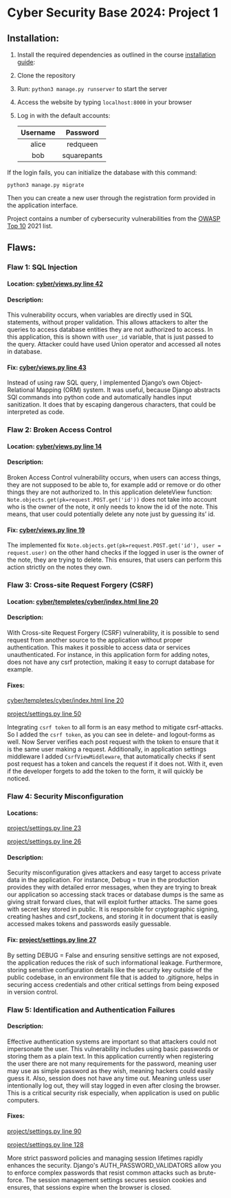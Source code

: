 
# Cyber Security Base 2024: Project 1


## Installation: 
1.	Install the required dependencies as outlined in the course [installation guide](https://cybersecuritybase.mooc.fi/installation-guide): 
2.	Clone the repository

3.	Run: `python3 manage.py runserver` to start the server 

4.	Access the website by typing `localhost:8000` in your browser

5.	Log in with the default accounts:


    | Username | Password |    
    |:--------:|:--------:|
    | alice    | redqueen |
    | bob    | squarepants |




If the login fails, you can initialize the database with this command:

```
python3 manage.py migrate
```

Then you can create a new user through the registration form provided in the application interface.



Project contains a number of cybersecurity vulnerabilities from the [OWASP Top 10](https://owasp.org/www-project-top-ten/ ) 2021 list. 



## Flaws:


### Flaw 1: SQL Injection

#### Location: [cyber/views.py line 42](https://github.com/linaova/cyberproject/blob/474eb190fce1b5394946d40ffe7bf14db081ea35/cyber/views.py#L42)




#### Description: 
This vulnerability occurs, when variables are directly used in SQL statements, without proper validation. This allows attackers to alter the queries to access database entities they are not authorized to access. In this application, this is shown with `user_id` variable, that is just passed to the query. Attacker could have used Union operator and accessed all notes in database.

#### Fix: [cyber/views.py line 43](https://github.com/linaova/cyberproject/blob/474eb190fce1b5394946d40ffe7bf14db081ea35/cyber/views.py#L43)



Instead of using raw SQL query, I implemented Django’s own Object-Relational Mapping (ORM) system. It was useful, because Django abstracts SQl commands into python code and automatically handles input sanitization. It does that by escaping dangerous characters, that could be interpreted as code.



### Flaw 2: Broken Access Control

#### Location: [cyber/views.py line 14](https://github.com/linaova/cyberproject/blob/9689c8553839cab16a3453d8fdb12b1e9a50b183/cyber/views.py#L14 )


#### Description:
Broken Access Control vulnerability occurs, when users can access things, they are not supposed to be able to, for example add or remove or do other things they are not authorized to. In this application deleteView function: 
`Note.objects.get(pk=request.POST.get('id'))` does not take into account who is the owner of the note, it only needs to know the id of the note. This means, that user could potentially delete any note just by guessing its’ id. 

#### Fix: [cyber/views.py line 19](https://github.com/linaova/cyberproject/blob/9689c8553839cab16a3453d8fdb12b1e9a50b183/cyber/views.py#L19)


The implemented fix `Note.objects.get(pk=request.POST.get('id'), user = request.user)` on the other hand checks if the logged in user is the owner of the note, they are trying to delete. This ensures, that users can perform this action strictly on the notes they own. 



### Flaw 3: Cross-site Request Forgery (CSRF)

#### Location: [cyber/templetes/cyber/index.html line 20](https://github.com/linaova/cyberproject/blob/9689c8553839cab16a3453d8fdb12b1e9a50b183/cyber/templates/cyber/index.html#L20)


#### Description: 
With Cross-site Request Forgery (CSRF) vulnerability, it is possible to send request from another source to the application without proper authentication. This makes it possible to access data or services unauthenticated. For instance, in this application form for adding notes, does not have any csrf protection, making it easy to corrupt database for example. 


#### Fixes: 
[cyber/templetes/cyber/index.html line 20](https://github.com/linaova/cyberproject/blob/9689c8553839cab16a3453d8fdb12b1e9a50b183/cyber/templates/cyber/index.html#L21)

[project/settings.py line 50](https://github.com/linaova/cyberproject/blob/9689c8553839cab16a3453d8fdb12b1e9a50b183/project/settings.py#L50)



Integrating `csrf token` to all form is an easy method to mitigate csrf-attacks. So I added the `csrf token`, as you can see in delete- and logout-forms as well. Now Server verifies each post request with the token to ensure that it is the same user making a request. Additionally, in application settings middleware I added `CsrfViewMiddleware`, that automatically checks if sent post request has a token and cancels the request if it does not. With it, even if the developer forgets to add the token to the form, it will quickly be noticed. 



### Flaw 4: Security Misconfiguration 

#### Locations:
[project/settings.py line 23](https://github.com/linaova/cyberproject/blob/9689c8553839cab16a3453d8fdb12b1e9a50b183/project/settings.py#L23 )

[project/settings.py line 26](https://github.com/linaova/cyberproject/blob/9689c8553839cab16a3453d8fdb12b1e9a50b183/project/settings.py#L26)






#### Description: 
Security misconfiguration gives attackers and easy target to access private data in the application. For instance, Debug = true in the production provides they with detailed error messages, when they are trying to break our application so accessing stack traces or database dumps is the same as giving strait forward clues, that will exploit further attacks. 
 The same goes with secret key stored in public. It is responsible for cryptographic signing, creating hashes and csrf_tockens, and storing it in document that is easily accessed makes tokens and passwords easily guessable. 


#### Fix: [project/settings.py line 27](https://github.com/linaova/cyberproject/blob/d18a2914fa90a2038a08aab55155f0c2c2c1bc53/project/settings.py#L27)


By setting DEBUG = False and ensuring sensitive settings are not exposed, the application reduces the risk of such informational leakage. Furthermore, storing sensitive configuration details like the security key outside of the public codebase, in an environment file that is added to .gitignore, helps in securing access credentials and other critical settings from being exposed in version control.

### Flaw 5: Identification and Authentication Failures

#### Description:
Effective authentication systems are important so that attackers could not impersonate the user. This vulnerability includes using basic passwords or storing them as a plain text. In this application currently when registering the user there are not many requirements for the password, meaning user may use as simple password as they wish, meaning hackers could easily guess it. Also, session does not have any time out. Meaning unless user intentionally log out, they will stay logged in even after closing the browser. This is a critical security risk especially, when application is used on public computers. 

#### Fixes:
[project/settings.py line 90](https://github.com/linaova/cyberproject/blob/9689c8553839cab16a3453d8fdb12b1e9a50b183/project/settings.py#L90)

[project/settings.py line 128](https://github.com/linaova/cyberproject/blob/9689c8553839cab16a3453d8fdb12b1e9a50b183/project/settings.py#L128)




More strict password policies and managing session lifetimes rapidly enhances the security. Django's AUTH_PASSWORD_VALIDATORS allow you to enforce complex passwords that resist common attacks such as brute-force. The session management settings secures session cookies and ensures, that sessions expire when the browser is closed.
